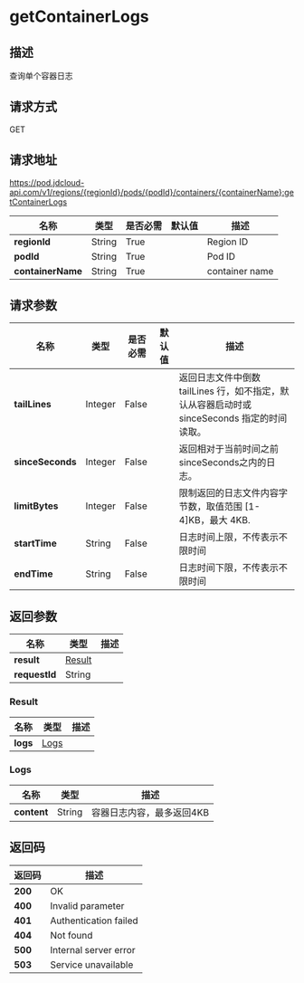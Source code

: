 # getContainerLogs


## 描述
查询单个容器日志


## 请求方式
GET

## 请求地址
https://pod.jdcloud-api.com/v1/regions/{regionId}/pods/{podId}/containers/{containerName}:getContainerLogs

|名称|类型|是否必需|默认值|描述|
|---|---|---|---|---|
|**regionId**|String|True| |Region ID|
|**podId**|String|True| |Pod ID|
|**containerName**|String|True| |container name|

## 请求参数
|名称|类型|是否必需|默认值|描述|
|---|---|---|---|---|
|**tailLines**|Integer|False| |返回日志文件中倒数 tailLines 行，如不指定，默认从容器启动时或 sinceSeconds 指定的时间读取。<br>|
|**sinceSeconds**|Integer|False| |返回相对于当前时间之前sinceSeconds之内的日志。<br>|
|**limitBytes**|Integer|False| |限制返回的日志文件内容字节数，取值范围 [1-4]KB，最大 4KB.<br>|
|**startTime**|String|False| |日志时间上限，不传表示不限时间<br>|
|**endTime**|String|False| |日志时间下限，不传表示不限时间<br>|


## 返回参数
|名称|类型|描述|
|---|---|---|
|**result**|[Result](getcontainerlogs#result)| |
|**requestId**|String| |

### <div id="result">Result</div>
|名称|类型|描述|
|---|---|---|
|**logs**|[Logs](getcontainerlogs#logs)| |
### <div id="logs">Logs</div>
|名称|类型|描述|
|---|---|---|
|**content**|String|容器日志内容，最多返回4KB|

## 返回码
|返回码|描述|
|---|---|
|**200**|OK|
|**400**|Invalid parameter|
|**401**|Authentication failed|
|**404**|Not found|
|**500**|Internal server error|
|**503**|Service unavailable|
